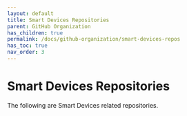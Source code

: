 ```yaml
---
layout: default
title: Smart Devices Repositories
parent: GitHub Organization
has_children: true
permalink: /docs/github-organization/smart-devices-repos
has_toc: true
nav_order: 3
---
```


# Smart Devices Repositories
The following are Smart Devices related repositories.